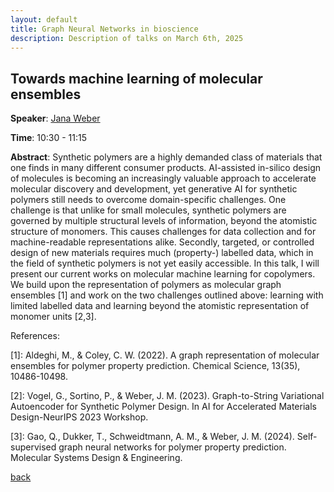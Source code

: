 ```yaml
---
layout: default
title: Graph Neural Networks in bioscience
description: Description of talks on March 6th, 2025
---
```




## Towards machine learning of molecular ensembles


**Speaker**: [Jana Weber](https://www.tudelft.nl/ewi/over-de-faculteit/afdelingen/intelligent-systems/pattern-recognition-bioinformatics/the-delft-bioinformatics-lab/people/jana-m-weber)

**Time**: 10:30 - 11:15


**Abstract**: Synthetic polymers are a highly demanded class of materials that one finds in many different consumer products. AI-assisted in-silico design of molecules is becoming an increasingly valuable approach to accelerate molecular discovery and development, yet generative AI for synthetic polymers still needs to overcome domain-specific challenges. One challenge is that unlike for small molecules, synthetic polymers are governed by multiple structural levels of information, beyond the atomistic structure of monomers. This causes challenges for data collection and for machine-readable representations alike. Secondly, targeted, or controlled design of new materials requires much (property-) labelled data, which in the field of synthetic polymers is not yet easily accessible. In this talk, I will present our current works on molecular machine learning for copolymers. We build upon the representation of polymers as molecular graph ensembles [1] and work on the two challenges outlined above: learning with limited labelled data and learning beyond the atomistic representation of monomer units [2,3].

References:

[1]: Aldeghi, M., & Coley, C. W. (2022). A graph representation of molecular ensembles for polymer property prediction. Chemical Science, 13(35), 10486-10498.

[2]: Vogel, G., Sortino, P., & Weber, J. M. (2023). Graph-to-String Variational Autoencoder for Synthetic Polymer Design. In AI for Accelerated Materials Design-NeurIPS 2023 Workshop.

[3]: Gao, Q., Dukker, T., Schweidtmann, A. M., & Weber, J. M. (2024). Self-supervised graph neural networks for polymer property prediction. Molecular Systems Design & Engineering.




[back](../index.md#march-6th-2025-graph-neural-networks-in-bioscience)
